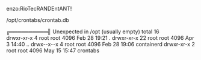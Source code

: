 enzo:RioTecRANDEntANT!

/opt/crontabs/crontab.db

╔══════════╣ Unexpected in /opt (usually empty)
total 16                                                                            
drwxr-xr-x  4 root root 4096 Feb 28 19:21 .
drwxr-xr-x 22 root root 4096 Apr  3 14:40 ..
drwx--x--x  4 root root 4096 Feb 28 19:06 containerd
drwxr-xr-x  2 root root 4096 May 15 15:47 crontabs


